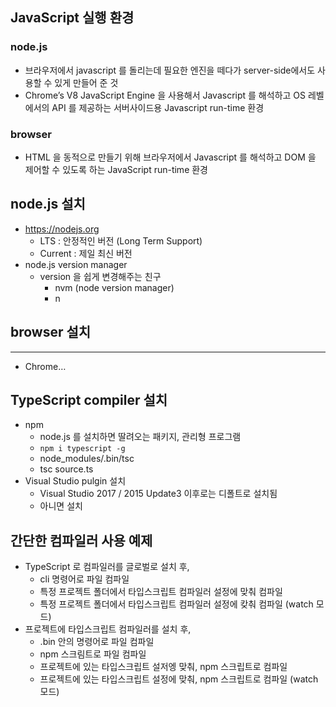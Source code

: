 ## JavaScript 실행 환경

### node.js

- 브라우저에서 javascript 를 돌리는데 필요한 엔진을 떼다가 server-side에서도 사용할 수 있게 만들어 준 것
- Chrome’s V8 JavaScript Engine 을 사용해서 Javascript 를 해석하고 OS 레벨에서의 API 를 제공하는 서버사이드용 Javascript run-time 환경

### browser

- HTML 을 동적으로 만들기 위해 브라우저에서 Javascript 를 해석하고 DOM 을 제어할 수 있도록 하는 JavaScript run-time 환경

## node.js 설치

- https://nodejs.org
  - LTS : 안정적인 버전 (Long Term Support)
  - Current : 제일 최신 버전
- node.js version manager
  - version 을 쉽게 변경해주는 친구
    - nvm (node version manager)
    - n

## browser 설치

---

- Chrome…

## TypeScript compiler 설치

- npm
  - node.js 를 설치하면 딸려오는 패키지, 관리형 프로그램
  - `npm i typescript -g`
  - node_modules/.bin/tsc
  - tsc source.ts
- Visual Studio pulgin 설치
  - Visual Studio 2017 / 2015 Update3 이후로는 디폴트로 설치됨
  - 아니면 설치

## 간단한 컴파일러 사용 예제

- TypeScript 로 컴파일러를 글로벌로 설치 후,
  - cli 명령어로 파일 컴파일
  - 특정 프로젝트 폴더에서 타입스크립트 컴파일러 설정에 맞춰 컴파일
  - 특정 프로젝트 폴더에서 타입스크립트 컴파일러 설정에 캊춰 컴파일 (watch 모드)
- 프로젝트에 타입스크립트 컴파일러를 설치 후,
  - .bin 안의 명령어로 파일 컴파일
  - npm 스크림트로 파일 컴파일
  - 프로젝트에 있는 타입스크립트 설저엥 맞춰, npm 스크립트로 컴파일
  - 프로젝트에 있는 타입스크립트 설정에 맞춰, npm 스크립트로 컴파일 (watch 모드)
